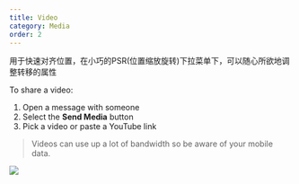 ```yaml
---
title: Video
category: Media
order: 2
---
```


用于快速对齐位置，在小巧的PSR(位置缩放旋转)下拉菜单下，可以随心所欲地调整转移的属性

To share a video:

1. Open a message with someone
2. Select the **Send Media** button
3. Pick a video or paste a YouTube link

> Videos can use up a lot of bandwidth so be aware of your mobile data.

![](//placehold.it/800x600)